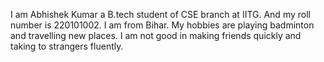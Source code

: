 I am Abhishek Kumar a B.tech student of CSE branch at IITG. And my roll number is 220101002. I am from Bihar. My hobbies are playing badminton and travelling new places. I am not good in making friends quickly and taking to strangers fluently.
